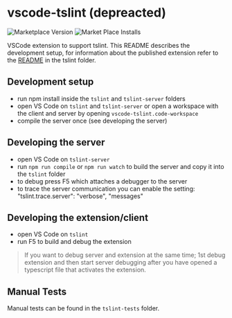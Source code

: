 # vscode-tslint (depreacted)
![Marketplace Version](http://vsmarketplacebadge.apphb.com/version/eg2.tslint.svg "Current Version") ![Market Place Installs](http://vsmarketplacebadge.apphb.com/installs/eg2.tslint.svg "Number of Installs")

VSCode extension to support tslint. This README describes the development setup, for information about the published extension refer to the [README](tslint/README.md) in the tslint folder.

## Development setup
- run npm install inside the `tslint` and `tslint-server` folders
- open VS Code on `tslint` and `tslint-server` or open a workspace with the client and server by opening `vscode-tslint.code-workspace` 
- compile the server once (see developing the server)

## Developing the server
- open VS Code on `tslint-server`
- run `npm run compile` or `npm run watch` to build the server and copy it into the `tslint` folder
- to debug press F5 which attaches a debugger to the server
- to trace the server communication you can enable the setting: "tslint.trace.server": "verbose", "messages"

## Developing the extension/client
- open VS Code on `tslint`
- run F5 to build and debug the extension

> If you want to debug server and extension at the same time; 1st debug extension and then start server debugging after you have opened a typescript file that activates the extension.

## Manual Tests
Manual tests can be found in the `tslint-tests` folder.